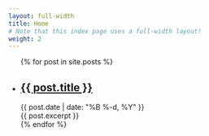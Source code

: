 ```yaml
---
layout: full-width
title: Home
# Note that this index page uses a full-width layout!
weight: 2
---
```


  <!-- <h1 class="content-listing-header sans">Notes</h1> -->
  <ul class="content-listing ">
    {% for post in site.posts %}      
        <li class="listing">
          <a href="{{ post.url | prepend: site.baseurl }}"><h2 class="larger">{{ post.title }}</h2></a>
          <span class="smaller">{{ post.date | date: "%B %-d, %Y" }}</span>
          <div>{{ post.excerpt }}</div> 
        </li>
    {% endfor %}
  </ul>

